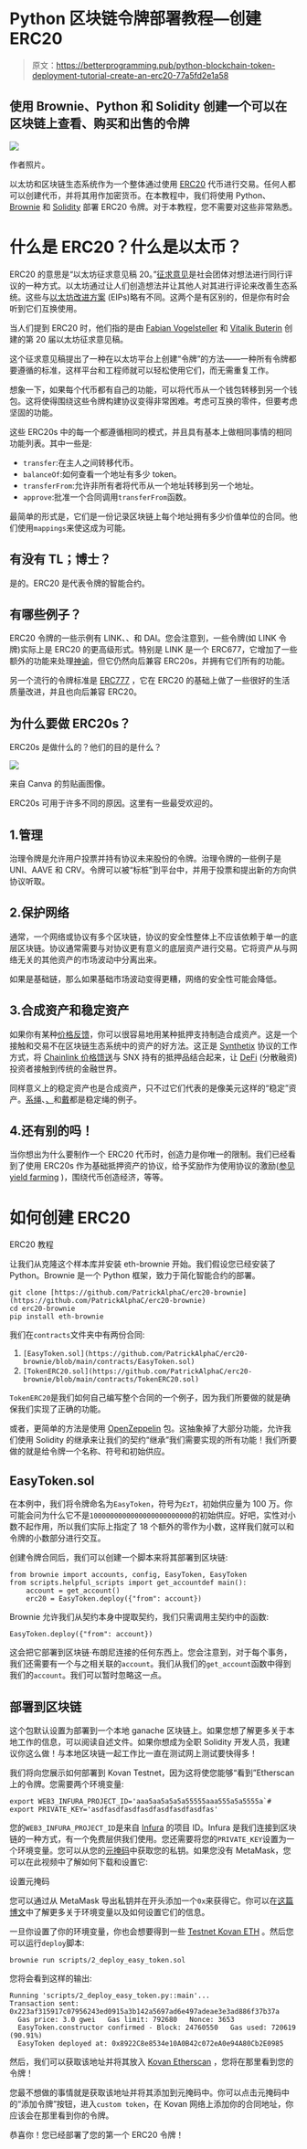 # Python 区块链令牌部署教程—创建 ERC20

> 原文：<https://betterprogramming.pub/python-blockchain-token-deployment-tutorial-create-an-erc20-77a5fd2e1a58>

## 使用 Brownie、Python 和 Solidity 创建一个可以在区块链上查看、购买和出售的令牌

![](img/12492bba6a003885ec3dd52fab558731.png)

作者照片。

以太坊和区块链生态系统作为一个整体通过使用 [ERC20](https://www.investopedia.com/news/what-erc20-and-what-does-it-mean-ethereum/) 代币进行交易。任何人都可以创建代币，并将其用作加密货币。在本教程中，我们将使用 Python、 [Brownie](https://eth-brownie.readthedocs.io/en/stable/) 和 [Solidity](https://docs.soliditylang.org/en/v0.8.4/) 部署 ERC20 令牌。对于本教程，您不需要对这些非常熟悉。

# 什么是 ERC20？什么是以太币？

ERC20 的意思是“以太坊征求意见稿 20。”[征求意见](https://en.wikipedia.org/wiki/Request_for_Comments)是社会团体对想法进行同行评议的一种方式。以太坊通过让人们创造想法并让其他人对其进行评论来改善生态系统。这些与[以太坊改进方案](https://eips.ethereum.org/) (EIPs)略有不同。这两个是有区别的，但是你有时会听到它们互换使用。

当人们提到 ERC20 时，他们指的是由 [Fabian Vogelsteller](mailto:fabian@ethereum.org) 和 [Vitalik Buterin](mailto:vitalik.buterin@ethereum.org) 创建的第 20 届以太坊征求意见稿。

这个征求意见稿提出了一种在以太坊平台上创建“令牌”的方法——一种所有令牌都要遵循的标准，这样平台和工程师就可以轻松使用它们，而无需重复工作。

想象一下，如果每个代币都有自己的功能，可以将代币从一个钱包转移到另一个钱包。这将使得围绕这些令牌构建协议变得非常困难。考虑可互换的零件，但要考虑坚固的功能。

这些 ERC20s 中的每一个都遵循相同的模式，并且具有基本上做相同事情的相同功能列表。其中一些是:

*   `transfer`:在主人之间转移代币。
*   `balanceOf`:如何查看一个地址有多少 token。
*   `transferFrom`:允许非所有者将代币从一个地址转移到另一个地址。
*   `approve`:批准一个合同调用`transferFrom`函数。

最简单的形式是，它们是一份记录区块链上每个地址拥有多少价值单位的合同。他们使用`mappings`来使这成为可能。

## 有没有 TL；博士？

是的。ERC20 是代表令牌的智能合约。

## 有哪些例子？

ERC20 令牌的一些示例有 LINK、、和 DAI。您会注意到，一些令牌(如 LINK 令牌)实际上是 ERC20 的更高级形式。特别是 LINK 是一个 ERC677，它增加了一些额外的功能来处理[神谕](/what-is-a-blockchain-oracle-f5ccab8dbd72)，但它仍然向后兼容 ERC20s，并拥有它们所有的功能。

另一个流行的令牌标准是 [ERC777](https://eips.ethereum.org/EIPS/eip-777) ，它在 ERC20 的基础上做了一些很好的生活质量改进，并且也向后兼容 ERC20。

## 为什么要做 ERC20s？

ERC20s 是做什么的？他们的目的是什么？

![](img/d8a32ede6b2093de4f99e621004e7624.png)

来自 Canva 的剪贴画图像。

ERC20s 可用于许多不同的原因。这里有一些最受欢迎的。

## 1.管理

治理令牌是允许用户投票并持有协议未来股份的令牌。治理令牌的一些例子是 UNI、AAVE 和 CRV。令牌可以被“标桩”到平台中，并用于投票和提出新的方向供协议听取。

## 2.保护网络

通常，一个网络或协议有多个区块链，协议的安全性整体上不应该依赖于单一的底层区块链。协议通常需要与对协议更有意义的底层资产进行交易。它将资产从与网络无关的其他资产的市场波动中分离出来。

如果是基础链，那么如果基础市场波动变得更糟，网络的安全性可能会降低。

## 3.合成资产和稳定资产

如果你有某种[价格反馈](https://data.chain.link/)，你可以很容易地用某种抵押支持制造合成资产。这是一个接触和交易不在区块链生态系统中的资产的好方法。这正是 [Synthetix](https://synthetix.exchange/) 协议的工作方式，将 [Chainlink 价格馈送](https://data.chain.link/)与 SNX 持有的抵押品结合起来，让 [DeFi](https://www.coindesk.com/what-is-defi) (分散融资)投资者接触到传统的金融世界。

同样意义上的稳定资产也是合成资产，只不过它们代表的是像美元这样的“稳定”资产。[系绳](https://tether.to/)、[、](https://www.circle.com/en/usdc)和[戴](https://makerdao.com/)都是稳定绳的例子。

## 4.还有别的吗！

当你想出为什么要制作一个 ERC20 代币时，创造力是你唯一的限制。我们已经看到了使用 ERC20s 作为基础抵押资产的协议，给予奖励作为使用协议的激励([参见 yield farming](https://blog.chain.link/defi-yield-farming-explained/) )，围绕代币创造经济，等等。

# 如何创建 ERC20

ERC20 教程

让我们从克隆这个样本库并安装 eth-brownie 开始。我们假设您已经安装了 Python。Brownie 是一个 Python 框架，致力于简化智能合约的部署。

```
git clone [https://github.com/PatrickAlphaC/erc20-brownie](https://github.com/PatrickAlphaC/erc20-brownie)
cd erc20-brownie
pip install eth-brownie
```

我们在`contracts`文件夹中有两份合同:

1.  `[EasyToken.sol](https://github.com/PatrickAlphaC/erc20-brownie/blob/main/contracts/EasyToken.sol)`
2.  `[TokenERC20.sol](https://github.com/PatrickAlphaC/erc20-brownie/blob/main/contracts/TokenERC20.sol)`

`TokenERC20`是我们如何自己编写整个合同的一个例子，因为我们所要做的就是确保我们实现了正确的功能。

或者，更简单的方法是使用 [OpenZeppelin](https://openzeppelin.com/contracts/) 包。这抽象掉了大部分功能，允许我们使用 Solidity 的继承来让我们的契约“继承”我们需要实现的所有功能！我们所要做的就是给令牌一个名称、符号和初始供应。

## EasyToken.sol

在本例中，我们将令牌命名为`EasyToken`，符号为`EzT`，初始供应量为 100 万。你可能会问为什么它不是`1000000000000000000000000`的初始供应。好吧，实性对小数不起作用，所以我们实际上指定了 18 个额外的零作为小数，这样我们就可以和令牌的小数部分进行交互。

创建令牌合同后，我们可以创建一个脚本来将其部署到区块链:

```
from brownie import accounts, config, EasyToken, EasyToken
from scripts.helpful_scripts import get_accountdef main():
    account = get_account()
    erc20 = EasyToken.deploy({"from": account})
```

Brownie 允许我们从契约本身中提取契约，我们只需调用主契约中的函数:

```
EasyToken.deploy({"from": account})
```

这会把它部署到区块链·布朗尼连接的任何东西上。您会注意到，对于每个事务，我们还需要有一个与之相关联的`account`。我们从我们的`get_account`函数中得到我们的`account`。我们可以暂时忽略这一点。

## 部署到区块链

这个包默认设置为部署到一个本地 ganache 区块链上。如果您想了解更多关于本地工作的信息，可以阅读自述文件。如果你想成为全职 Solidity 开发人员，我建议你这么做！与本地区块链一起工作比一直在测试网上测试要快得多！

我们将向您展示如何部署到 Kovan Testnet，因为这将使您能够“看到”Etherscan 上的令牌。您需要两个环境变量:

```
export WEB3_INFURA_PROJECT_ID='aaa5aa5a5a5a55555aaa555a5a5555a`# export PRIVATE_KEY='asdfasdfasdfasdfasdfasdfasdfas'
```

您的`WEB3_INFURA_PROJECT_ID`是来自 [Infura](https://infura.io/) 的项目 ID。Infura 是我们连接到区块链的一种方式，有一个免费层供我们使用。您还需要将您的`PRIVATE_KEY`设置为一个环境变量。您可以从您的[元掩码](https://metamask.io/)中获取您的私钥。如果您没有 MetaMask，您可以在此视频中了解如何下载和设置它:

设置元掩码

您可以通过从 MetaMask 导出私钥并在开头添加一个`0x`来获得它。你可以在[这篇博文](https://www.twilio.com/blog/2017/01/how-to-set-environment-variables.html)中了解更多关于环境变量以及如何设置它们的信息。

一旦你设置了你的环境变量，你也会想要得到一些 [Testnet Kovan ETH](https://faucet.kovan.network/) 。然后您可以运行`deploy`脚本:

```
brownie run scripts/2_deploy_easy_token.sol
```

您将会看到这样的输出:

```
Running 'scripts/2_deploy_easy_token.py::main'...
Transaction sent: 0x223af315917c07956243ed0915a3b142a5697ad6e497adeae3e3ad886f37b37a
  Gas price: 3.0 gwei   Gas limit: 792680   Nonce: 3653
  EasyToken.constructor confirmed - Block: 24760550   Gas used: 720619 (90.91%)
  EasyToken deployed at: 0x8922C8e8534e10A0B42c072eA0e94A80Cb2E0985
```

然后，我们可以获取该地址并将其放入 [Kovan Etherscan](https://kovan.etherscan.io/address/0x8922C8e8534e10A0B42c072eA0e94A80Cb2E0985) ，您将在那里看到您的令牌！

您最不想做的事情就是获取该地址并将其添加到元掩码中。你可以点击元掩码中的“添加令牌”按钮，进入`custom token`，在 Kovan 网络上添加你的合同地址，你应该会在那里看到你的令牌。

恭喜你！您已经部署了您的第一个 ERC20 令牌！